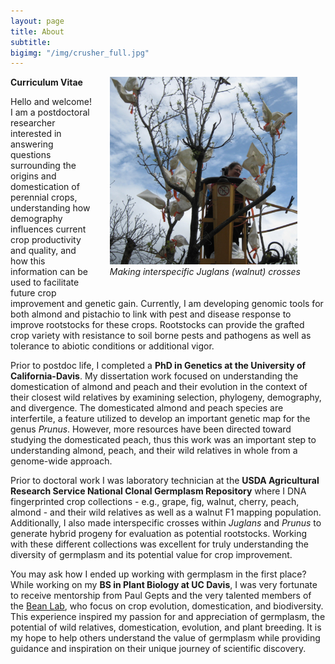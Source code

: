 ```yaml
---
layout: page
title: About
subtitle:
bigimg: "/img/crusher_full.jpg"
---
```

<figure>
<div style="float: right; padding-left: 25px; padding-bottom: 25px">
	<img src="/img/dv_walnut.jpg" width="300" alt="Dianne Velasco hybridizing Juglans microcarpa with Juglans regia">
	<figcaption><i>Making interspecific Juglans (walnut) crosses</i></figcaption>
</div>
</figure>

<a href="/docs/Velasco_CV.pdf" target="_blank"><i class="fa fa-file-text fa-lg"></i></a> **Curriculum Vitae**

Hello and welcome! I am a postdoctoral researcher interested in answering questions surrounding the origins and domestication of perennial crops, understanding how demography influences current crop productivity and quality, and how this information can be used to facilitate future crop improvement and genetic gain. Currently, I am developing genomic tools for both almond and pistachio to link with pest and disease response to improve rootstocks for these crops. Rootstocks can provide the grafted crop variety with resistance to soil borne pests and pathogens as well as tolerance to abiotic conditions or additional vigor.

Prior to postdoc life, I completed a **PhD in Genetics at the University of California-Davis**. My dissertation work focused on understanding the domestication of almond and peach and their evolution in the context of their closest wild relatives by examining selection, phylogeny, demography, and divergence. The domesticated almond and peach species are interfertile, a feature utilized to develop an important genetic map for the genus _Prunus_. However, more resources have been directed toward studying the domesticated peach, thus this work was an important step to understanding almond, peach, and their wild relatives in whole from a genome-wide approach.

Prior to doctoral work I was laboratory technician at the **USDA Agricultural Research Service National Clonal Germplasm Repository** where I DNA fingerprinted crop collections - e.g., grape, fig, walnut, cherry, peach, almond - and their wild relatives as well as a walnut F1 mapping population. Additionally, I also made interspecific crosses within _Juglans_ and _Prunus_ to generate hybrid progeny for evaluation as potential rootstocks. Working with these different collections was excellent for truly understanding the diversity of germplasm and its potential value for crop improvement.

You may ask how I ended up working with germplasm in the first place? While working on my **BS in Plant Biology at UC Davis**, I was very fortunate to receive mentorship from Paul Gepts and the very talented members of the [Bean Lab](https://psfaculty.plantsciences.ucdavis.edu/gepts/geptslab.htm), who focus on crop evolution, domestication, and biodiversity. This experience inspired my passion for and appreciation of germplasm, the potential of wild relatives, domestication, evolution, and plant breeding. It is my hope to help others understand the value of germplasm while providing guidance and inspiration on their unique journey of scientific discovery.
